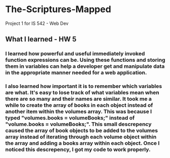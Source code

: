 # The-Scriptures-Mapped
Project 1 for IS 542 - Web Dev

## What I learned - HW 5

### I learned how powerful and useful immediately invoked function expressions can be. Using these functions and storing them in variables can help a developer get and manipulate data in the appropriate manner needed for a web application.
### I also learned how important it is to remember which variables are what. It's easy to lose track of what variables mean when there are so many and their names are similar. It took me a while to create the array of books in each object instead of another item within the volumes array. This was because I typed "volumes.books = volumeBooks;" instead of "volume.books = volumeBooks;". This small descrepency caused the array of book objects to be added to the volumes array instead of iterating through each volume object within the array and adding a books array within each object. Once I noticed this descrepency, I got my code to work properly.
